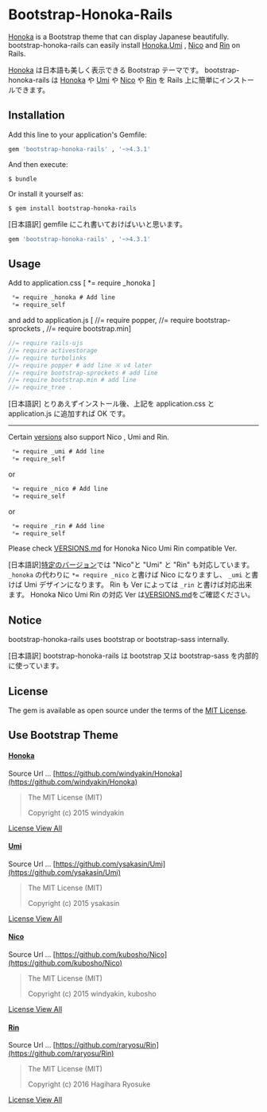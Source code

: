 # Bootstrap-Honoka-Rails

[Honoka](https://github.com/windyakin/Honoka) is a Bootstrap theme that can display Japanese beautifully.
bootstrap-honoka-rails can easily install [Honoka](https://github.com/windyakin/Honoka),[Umi](https://ysakasin.github.io/Umi/) , [Nico](https://nico.kubosho.com/) and [Rin](https://rinhoshizo.la/) on Rails.

[Honoka](https://github.com/windyakin/Honoka) は日本語も美しく表示できる Bootstrap テーマです。
bootstrap-honoka-rails は [Honoka](https://github.com/windyakin/Honoka) や [Umi](https://ysakasin.github.io/Umi/) や [Nico](https://nico.kubosho.com/) や [Rin](https://rinhoshizo.la/) を Rails 上に簡単にインストールできます。

## Installation

Add this line to your application's Gemfile:

```ruby
gem 'bootstrap-honoka-rails' , '~>4.3.1'
```

And then execute:

    $ bundle

Or install it yourself as:

    $ gem install bootstrap-honoka-rails

[日本語訳]
gemfile にこれ書いておけばいいと思います。

```ruby
gem 'bootstrap-honoka-rails' , '~>4.3.1'
```

## Usage

Add to application.css [ *= require _honoka ]

```css app/assets/stylesheets/application.css
 *= require _honoka # Add line
 *= require_self
```

and add to application.js [ //= require popper, //= require bootstrap-sprockets , //= require bootstrap.min]

```js app/assets/javascripts/application.js
//= require rails-ujs
//= require activestorage
//= require turbolinks
//= require popper # add line ※ v4 later
//= require bootstrap-sprockets # add line
//= require bootstrap.min # add line
//= require_tree .
```

[日本語訳]
とりあえずインストール後、上記を application.css と application.js に追加すれば OK です。

---

Certain [versions](VERSIONS.md) also support Nico , Umi and Rin.

```css app/assets/stylesheets/application.css
 *= require _umi # Add line
 *= require_self
```

or

```css app/assets/stylesheets/application.css
 *= require _nico # Add line
 *= require_self
```

or

```css app/assets/stylesheets/application.css
 *= require _rin # Add line
 *= require_self
```

Please check [VERSIONS.md](VERSIONS.md) for Honoka Nico Umi Rin compatible Ver.

[日本語訳][特定のバージョン](VERSIONS.md)では "Nico"と "Umi" と "Rin" も対応しています。
`_honoka` の代わりに `*= require _nico` と書けば Nico になりますし、 `_umi` と書けば Umi デザインになります。
Rin も Ver によっては `_rin` と書けば対応出来ます。
Honoka Nico Umi Rin の対応 Ver は[VERSIONS.md](VERSIONS.md)をご確認ください。

## Notice

bootstrap-honoka-rails uses bootstrap or bootstrap-sass internally.

[日本語訳]
bootstrap-honoka-rails は bootstrap 又は bootstrap-sass を内部的に使っています。

## License

The gem is available as open source under the terms of the [MIT License](https://opensource.org/licenses/MIT).

## Use Bootstrap Theme

#### [Honoka](https://github.com/windyakin/Honoka)

Source Url ... [https://github.com/windyakin/Honoka](https://github.com/windyakin/Honoka)

> The MIT License (MIT)
>
> Copyright (c) 2015 windyakin

[License View All](https://github.com/windyakin/Honoka/blob/master/LICENSE)

#### [Umi](https://ysakasin.github.io/Umi/)

Source Url ... [https://github.com/ysakasin/Umi](https://github.com/ysakasin/Umi)

> The MIT License (MIT)
>
> Copyright (c) 2015 ysakasin

[License View All](https://github.com/ysakasin/Umi/blob/master/LICENSE)

#### [Nico](https://nico.kubosho.com/)

Source Url ... [https://github.com/kubosho/Nico](https://github.com/kubosho/Nico)

> The MIT License (MIT)
>
> Copyright (c) 2015 windyakin, kubosho

[License View All](https://github.com/kubosho/Nico/blob/master/LICENSE)

#### [Rin](https://rinhoshizo.la/)

Source Url ... [https://github.com/raryosu/Rin](https://github.com/raryosu/Rin)

> The MIT License (MIT)
>
> Copyright (c) 2016 Hagihara Ryosuke

[License View All](https://github.com/raryosu/Rin/blob/master/LICENSE)
